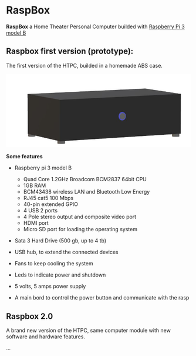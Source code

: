 # RaspBox

**RaspBox** a Home Theater Personal Computer builded with [Raspberry Pi 3 model B](https://www.raspberrypi.org/)


## Raspbox first version (prototype):

The first version of the HTPC, builded in a homemade ABS case.

![Alt text](img/rasp1.jpg?raw=true "First version")

**Some features**

- Raspberry pi 3 model B
  - Quad Core 1.2GHz Broadcom BCM2837 64bit CPU
  - 1GB RAM 
  - BCM43438 wireless LAN and Bluetooth Low Energy
  - RJ45 cat5 100 Mbps 
  - 40-pin extended GPIO
  - 4 USB 2 ports
  - 4 Pole stereo output and composite video port
  - HDMI port
  - Micro SD port for loading the operating system
  
- Sata 3 Hard Drive (500 gb, up to 4 tb)
- USB hub, to extend the connected devices
- Fans to keep cooling the system
- Leds to indicate power and shutdown
- 5 volts, 5 amps power supply
- A main bord to control the power button and communicate with the rasp

## Raspbox 2.0

A brand new version of the HTPC, same computer module with new software and hardware features.

...
